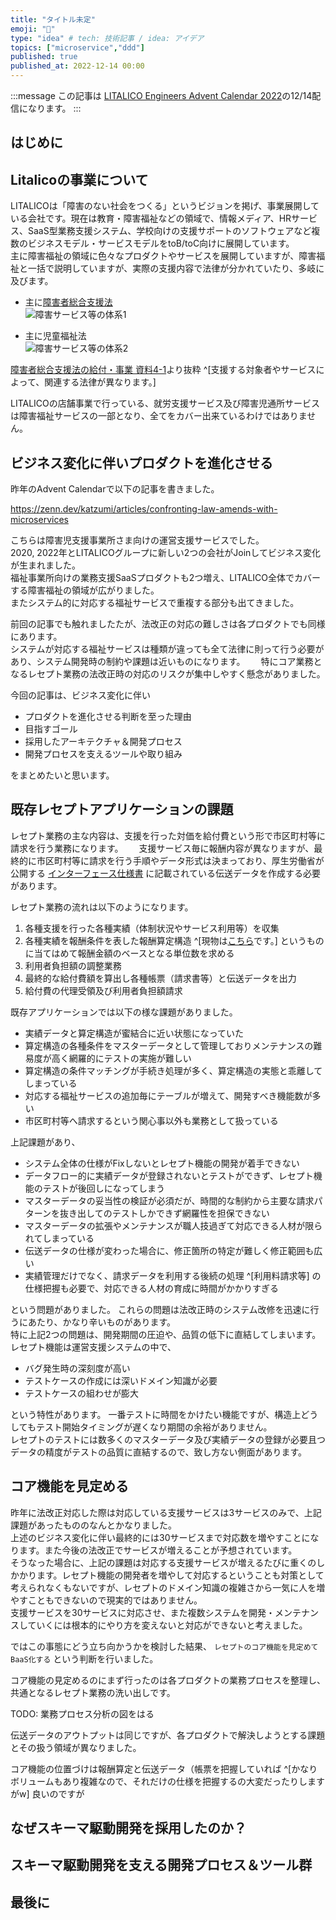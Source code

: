 ```yaml
---
title: "タイトル未定"
emoji: "🙆"
type: "idea" # tech: 技術記事 / idea: アイデア
topics: ["microservice","ddd"]
published: true
published_at: 2022-12-14 00:00 
---
```

:::message
この記事は [LITALICO Engineers Advent Calendar 2022](https://qiita.com/advent-calendar/2022/litalico)の12/14配信になります。
:::

## はじめに

## Litalicoの事業について

LITALICOは「障害のない社会をつくる」というビジョンを掲げ、事業展開している会社です。現在は教育・障害福祉などの領域で、情報メディア、HRサービス、SaaS型業務支援システム、学校向けの支援サポートのソフトウェアなど複数のビジネスモデル・サービスモデルをtoB/toC向けに展開しています。  
主に障害福祉の領域に色々なプロダクトやサービスを展開していますが、障害福祉と一括で説明していますが、実際の支援内容で法律が分かれていたり、多岐に及びます。

* 主に[障害者総合支援法](https://www.mhlw.go.jp/stf/seisakunitsuite/bunya/hukushi_kaigo/shougaishahukushi/service/naiyou.html)  
![障害サービス等の体系1](/images/articles/advent-calender-2022/welfare_service1.png)

* 主に児童福祉法  
![障害サービス等の体系2](/images/articles/advent-calender-2022/welfare_service2.png)

[障害者総合支援法の給付・事業 資料4-1](https://www.mhlw.go.jp/file/06-Seisakujouhou-11130500-Shokuhinanzenbu/0000150448.pdf#page=2)より抜粋 ^[支援する対象者やサービスによって、関連する法律が異なります。]

LITALICOの店舗事業で行っている、就労支援サービス及び障害児通所サービスは障害福祉サービスの一部となり、全てをカバー出来ているわけではありません。


## ビジネス変化に伴いプロダクトを進化させる

昨年のAdvent Calendarで以下の記事を書きました。  

https://zenn.dev/katzumi/articles/confronting-law-amends-with-microservices

こちらは障害児支援事業所さま向けの運営支援サービスでした。  
2020, 2022年とLITALICOグループに新しい2つの会社がJoinしてビジネス変化が生まれました。  
福祉事業所向けの業務支援SaaSプロダクトも2つ増え、LITALICO全体でカバーする障害福祉の領域が広がりました。  
またシステム的に対応する福祉サービスで重複する部分も出てきました。  

前回の記事でも触れましたたが、法改正の対応の難しさは各プロダクトでも同様にあります。  
システムが対応する福祉サービスは種類が違っても全て法律に則って行う必要があり、システム開発時の制約や課題は近いものになります。　　
特にコア業務となるレセプト業務の法改正時の対応のリスクが集中しやすく懸念がありました。

今回の記事は、ビジネス変化に伴い

* プロダクトを進化させる判断を至った理由
* 目指すゴール
* 採用したアーキテクチャ＆開発プロセス
* 開発プロセスを支えるツールや取り組み

をまとめたいと思います。

## 既存レセプトアプリケーションの課題

レセプト業務の主な内容は、支援を行った対価を給付費という形で市区町村等に請求を行う業務になります。　　
支援サービス毎に報酬内容が異なりますが、最終的に市区町村等に請求を行う手順やデータ形式は決まっており、厚生労働省が公開する [インターフェース仕様書](https://www.mhlw.go.jp/stf/seisakunitsuite/bunya/0000174643_00012.html) に記載されている伝送データを作成する必要があります。  

レセプト業務の流れは以下のようになります。

1. 各種支援を行った各種実績（体制状況やサービス利用等）を収集
2. 各種実績を報酬条件を表した報酬算定構造 ^[現物は[こちら](https://www.mhlw.go.jp/content/12200000/000763603.pdf)です。] というものに当てはめて報酬金額のベースとなる単位数を求める
3. 利用者負担額の調整業務
4. 最終的な給付費額を算出し各種帳票（請求書等）と伝送データを出力
5. 給付費の代理受領及び利用者負担額請求

既存アプリケーションでは以下の様な課題がありました。

* 実績データと算定構造が蜜結合に近い状態になっていた
* 算定構造の各種条件をマスターデータとして管理しておりメンテナンスの難易度が高く網羅的にテストの実施が難しい
* 算定構造の条件マッチングが手続き処理が多く、算定構造の実態と乖離してしまっている
* 対応する福祉サービスの追加毎にテーブルが増えて、開発すべき機能数が多い
* 市区町村等へ請求するという関心事以外も業務として扱っている

上記課題があり、

* システム全体の仕様がFixしないとレセプト機能の開発が着手できない
* データフロー的に実績データが登録されないとテストができず、レセプト機能のテストが後回しになってしまう
* マスターデータの妥当性の検証が必須だが、時間的な制約から主要な請求パターンを抜き出してのテストしかできず網羅性を担保できない
* マスターデータの拡張やメンテナンスが職人技過ぎて対応できる人材が限られてしまっている
* 伝送データの仕様が変わった場合に、修正箇所の特定が難しく修正範囲も広い
* 実績管理だけでなく、請求データを利用する後続の処理 ^[利用料請求等] の仕様把握も必要で、対応できる人材の育成に時間がかかりすぎる

という問題がありました。
これらの問題は法改正時のシステム改修を迅速に行うにあたり、かなり辛いものがあります。  
特に上記2つの問題は、開発期間の圧迫や、品質の低下に直結してしまいます。  
レセプト機能は運営支援システムの中で、

* バグ発生時の深刻度が高い
* テストケースの作成には深いドメイン知識が必要
* テストケースの組わせが膨大

という特性があります。
一番テストに時間をかけたい機能ですが、構造上どうしてもテスト開始タイミングが遅くなり期間の余裕がありません。  
レセプトのテストには数多くのマスターデータ及び実績データの登録が必要且つデータの精度がテストの品質に直結するので、致し方ない側面があります。

## コア機能を見定める

昨年に法改正対応した際は対応している支援サービスは3サービスのみで、上記課題があったもののなんとかなりました。  
上述のビジネス変化に伴い最終的には30サービスまで対応数を増やすことになります。また今後の法改正でサービスが増えることが予想されています。  
そうなった場合に、上記の課題は対応する支援サービスが増えるたびに重くのしかかります。レセプト機能の開発者を増やして対応するということも対策として考えられなくもないですが、レセプトのドメイン知識の複雑さから一気に人を増やすこともできないので現実的ではありません。  
支援サービスを30サービスに対応させ、また複数システムを開発・メンテナンスしていくには根本的にやり方を変えないと対応ができないと考えました。　　

ではこの事態にどう立ち向かうかを検討した結果、 `レセプトのコア機能を見定めてBaaS化する` という判断を行いました。

コア機能の見定めるのにまず行ったのは各プロダクトの業務プロセスを整理し、共通となるレセプト業務の洗い出しです。

TODO: 業務プロセス分析の図をはる


伝送データのアウトプットは同じですが、各プロダクトで解決しようとする課題とその扱う領域が異なりました。


コア機能の位置づけは報酬算定と伝送データ（帳票を把握していれば ^[かなりボリュームもあり複雑なので、それだけの仕様を把握するの大変だったりしますがw] 良いのですが

## なぜスキーマ駆動開発を採用したのか？

## スキーマ駆動開発を支える開発プロセス＆ツール群

## 最後に
